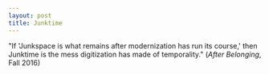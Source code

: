 ```yaml
---
layout: post
title: Junktime
---
```


"If 'Junkspace is what remains after modernization has run its course,' then Junktime is the mess digitization has made of temporality." (<em>After Belonging</em>, Fall 2016)
